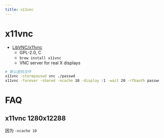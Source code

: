 ```yaml
---
title: x11vnc
---
```


# x11vnc

- [LibVNC/x11vnc](https://github.com/LibVNC/x11vnc)
  - GPL-2.0, C
  - `brew install x11vnc`
  - VNC server for real X displays

```bash
# 默认密码文件
x11vnc -storepasswd vnc ./passwd
x11vnc -forever -shared -ncache 10 -display :1 -wait 20 -rfbauth passwd -rfbport 5901
```

# FAQ

## x11vnc 1280x12288

因为 `-ncache 10`
